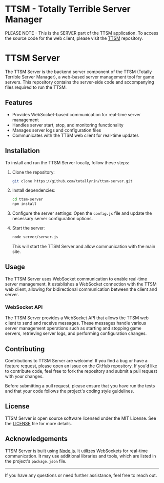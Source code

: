 # TTSM - Totally Terrible Server Manager

PLEASE NOTE - This is the SERVER part of the TTSM application. To access the source code for the web client, please
visit the [TTSM](https://github.com/totallyrin/ttsm) repository.

[//]: # (use the command `node .\server\server.js` from root directory to start the server)

# TTSM Server

The TTSM Server is the backend server component of the TTSM (Totally Terrible Server Manager), a web-based server
management tool for game servers. This repository contains the server-side code and accompanying files required to
run the TTSM.

## Features

- Provides WebSocket-based communication for real-time server management
- Handles server start, stop, and monitoring functionality
- Manages server logs and configuration files
- Communicates with the TTSM web client for real-time updates

## Installation

To install and run the TTSM Server locally, follow these steps:

1. Clone the repository:
   ```bash
   git clone https://github.com/totallyrin/ttsm-server.git
   ```

2. Install dependencies:
   ```bash
   cd ttsm-server
   npm install
   ```

3. Configure the server settings:
   Open the `config.js` file and update the necessary server configuration options.

4. Start the server:
   ```bash
   node server/server.js
   ```
   This will start the TTSM Server and allow communication with the main site.

## Usage

The TTSM Server uses WebSocket communication to enable real-time server management. It establishes a WebSocket
connection with the TTSM web client, allowing for bidirectional communication between the client and server.

### WebSocket API

The TTSM Server provides a WebSocket API that allows the TTSM web client to send and receive messages. These messages
handle
various server management operations such as starting and stopping game servers, retrieving server logs, and performing
configuration changes.

## Contributing

Contributions to TTSM Server are welcome! If you find a bug or have a feature request, please open an issue on the
GitHub repository. If you'd like to contribute code, feel free to fork the repository and submit a pull request with
your changes.

Before submitting a pull request, please ensure that you have run the tests and that your code follows the project's
coding style guidelines.

## License

TTSM Server is open source software licensed under the MIT License. See the [LICENSE](LICENSE) file for more details.

## Acknowledgements

TTSM Server is built using [Node.js](https://nodejs.org). It utilizes
WebSockets for real-time communication. It may use additional libraries and tools, which are listed in the
project's `package.json` file.

---

[//]: # (For detailed documentation on how to set up the TTSM web client, refer to the [TTSM]&#40;https://github.com/totallyrin/ttsm&#41; repository.)

If you have any questions or need further assistance, feel free to reach out.